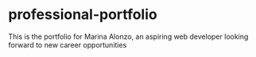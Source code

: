 # professional-portfolio
This is the portfolio for Marina Alonzo, an aspiring web developer looking forward to new career opportunities
